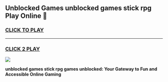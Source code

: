 
## Unblocked Games unblocked games stick rpg Play Online 👋
<h3>
<a href="https://news.freeplayer.one?title=unblocked_games_stick_rpg&ref=17F">CLICK TO PLAY</a></h3>
<hr>

<h3>
<a href="https://news.freeplayer.one?title=unblocked_games_stick_rpg&ref=17F">CLICK 2 PLAY</a>
  
</h3>

<a href="https://news.freeplayer.one?title=unblocked_games_stick_rpg&ref=17F/"><img src="https://clearcache.store/games.png"></a>


**unblocked games stick rpg games unblocked: Your Gateway to Fun and Accessible Online Gaming**
